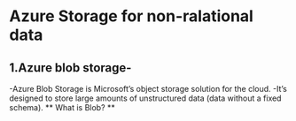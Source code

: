 # Azure Storage for non-ralational data
## 1.Azure blob storage-
  -Azure Blob Storage is Microsoft’s object storage solution for the cloud.
  -It’s designed to store large amounts of unstructured data (data without a fixed schema).
  ** What is Blob? **
  
  



